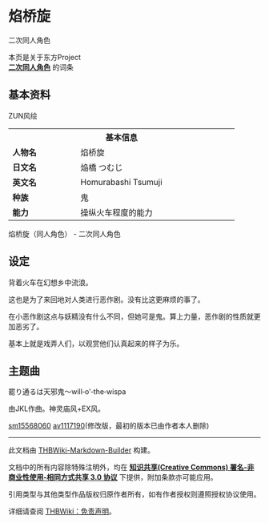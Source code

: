 # 焰桥旋

<!-- source html: G:\repos\THBWiki-Markdown-Builder\THBWikiMarkdown\Temp\main\8\8d\ns0%3A%E7%84%B0%E6%A1%A5%E6%97%8B.html -->

二次同人角色

本页是关于东方Project  
 **[二次同人角色](./二次角色列表.md)** 的词条

## 基本资料
[](./文件-焔橋つむじ.png.md)  [](./文件-焔橋つむじ.png.md)ZUN风绘

<table>
<tbody><tr>
<th colspan="2">基本信息</th>
</tr>
<tr>
<td style="width:120px"><b>人物名</b></td><td style="min-width:300px">焰桥旋</td>
</tr><tr><td><b>日文名</b></td><td>焔橋 つむじ</td></tr><tr><td><b>英文名</b></td><td>Homurabashi Tsumuji</td></tr><tr><td><b>种族</b></td><td>鬼</td></tr><tr><td><b>能力</b></td><td>操纵火车程度的能力</td></tr></tbody></table>

焰桥旋（同人角色） - 二次同人角色

## 设定
  
背着火车在幻想乡中流浪。
  
  
这也是为了来回地对人类进行恶作剧。没有比这更麻烦的事了。
  
  
在小恶作剧这点与妖精没有什么不同，但她可是鬼。算上力量，恶作剧的性质就更加恶劣了。
  
  
基本上就是戏弄人们，以观赏他们认真起来的样子为乐。
  


## 主题曲
  
罷り通るは天邪鬼～will‐o'‐the‐wispa
  
  
由JKL作曲。神灵庙风+EX风。
  
  
[sm15568060](http://www.nicovideo.jp/watch/sm15568060) [av1117190](http://www.bilibili.com/video/av1117190)(修改版，最初的版本已由作者本人删除)
  





---

此文档由 [THBWiki-Markdown-Builder](https://github.com/Delsin-Yu/THBWiki-Markdown-Builder) 构建。

文档中的所有内容除特殊注明外，均在 [**知识共享(Creative Commons) 署名-非商业性使用-相同方式共享 3.0 协议**](https://creativecommons.org/licenses/by-sa/3.0/deed.zh-hans) 下提供，附加条款亦可能应用。

引用类型与其他类型作品版权归原作者所有，如有作者授权则遵照授权协议使用。

详细请查阅 [THBWiki：免责声明](https://thbwiki.cc/THBWiki:%E5%85%8D%E8%B4%A3%E5%A3%B0%E6%98%8E)。

